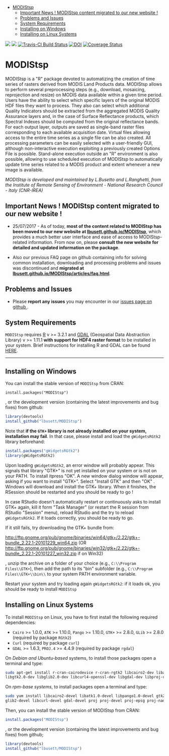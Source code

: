 
-   [MODIStsp](#modistsp)
    -   [Important News ! MODIStsp content migrated to our new website !](#important-news-modistsp-content-migrated-to-our-new-website)
    -   [Problems and Issues](#problems-and-issues)
    -   [<i class="fa fa-desktop" aria-hidden="true"></i> System Requirements](#system-requirements)
    -   [<i class="fa fa-windows" aria-hidden="true"></i> Installing on Windows](#installing-on-windows)
    -   [<i class="fa fa-linux" aria-hidden="true"></i> Installing on Linux Systems](#installing-on-linux-systems)

[![](https://www.r-pkg.org/badges/version-ago/MODIStsp)](http://cran.rstudio.com/web/packages/MODIStsp/index.html) [![](http://cranlogs.r-pkg.org/badges/grand-total/MODIStsp?color=red)](http://cran.rstudio.com/web/packages/MODIStsp/index.html) [![Travis-CI Build Status](https://travis-ci.org/lbusett/MODIStsp.svg?branch=master)](https://travis-ci.org/lbusett/MODIStsp) [![DOI](https://zenodo.org/badge/DOI/10.5281/zenodo.290683.svg)](https://doi.org/10.5281/zenodo.290683) [![Coverage Status](https://img.shields.io/codecov/c/github/lbusett/MODIStsp/master.svg)](https://codecov.io/github/lbusett/MODIStsp?branch=master)

MODIStsp
========

MODIStsp is a "R" package devoted to automatizing the creation of time series of rasters derived from MODIS Land Products data. MODIStsp allows to perform several preprocessing steps (e.g., download, mosaicing, reprojection and resize) on MODIS data available within a given time period. Users have the ability to select which specific layers of the original MODIS HDF files they want to process. They also can select which additional Quality Indicators should be extracted from the aggregated MODIS Quality Assurance layers and, in the case of Surface Reflectance products, which Spectral Indexes should be computed from the original reflectance bands. For each output layer, outputs are saved as single-band raster files corresponding to each available acquisition date. Virtual files allowing access to the entire time series as a single file can be also created. All processing parameters can be easily selected with a user-friendly GUI, although non-interactive execution exploiting a previously created Options File is possible. Stand-alone execution outside an "R" environment is also possible, allowing to use scheduled execution of MODIStsp to automatically update time series related to a MODIS product and extent whenever a new image is available.

*MODIStsp is developed and maintained by L.Busetto and L.Ranghetti, from the Institute of Remote Sensing of Environment - National Research Council - Italy (CNR-IREA)*

Important News ! MODIStsp content migrated to our new website !
---------------------------------------------------------------

-   25/07/2017 - As of today, **most of the content related to MODIStsp has been moved to our new website at [lbusett.github.io/MODIStsp](http://lbusett.github.io/MODIStsp/)**, which provides a much better user interface and ease of access to MODIStsp-related information. From now on, please **consult the new website for detailed and updated information on the package**.

-   Also our previous FAQ page on github containing info for solving common installation, downloading and processing problems and issues was discontinued and **migrated at [lbusett.github.io/MODIStsp/articles/faq.html](http://lbusett.github.io/MODIStsp/articles/faq.html)**.

Problems and Issues
-------------------

-   Please **report any issues** you may encounter in our [issues page on github <i class="fa fa-github-square" aria-hidden="true"></i>](https://github.com/lbusett/MODIStsp/issues).

<i class="fa fa-desktop" aria-hidden="true"></i> System Requirements
--------------------------------------------------------------------

`MODIStsp` requires [R](https://cran.r-project.org) v &gt;= 3.2.1 and [GDAL](http://www.gdal.org) (Geospatial Data Abstraction Library) v &gt;= 1.11.1 **with support for HDF4 raster format** to be installed in your system. Brief instructions for installing R and GDAL can be found [HERE](http://lbusett.github.io/MODIStsp/articles/installation.html#installing-r-and-gdal).

------------------------------------------------------------------------

<i class="fa fa-windows" aria-hidden="true"></i> Installing on Windows
----------------------------------------------------------------------

You can install the stable version of `MODIStsp` from CRAN:

`install.packages("MODIStsp")`

, or the development version (containing the latest improvements and bug fixes) from github:

``` r
library(devtools)
install_github("lbusett/MODIStsp")
```

Note that **if the `GTK+` library is not already installed on your system, installation may fail**. In that case, please install and load the `gWidgetsRGtk2` library beforehand:

``` r
install.packages("gWidgetsRGtk2")
library(gWidgetsRGtk2)
```

Upon loading `gWidgetsRGtk2`, an error window will probably appear. This signals that library "GTK+" is not yet installed on your system or is not on your PATH. To install itpress "OK". A new window dialog window will appear, asking if you want to install "GTK+". Select "Install GTK" and then "OK" . Windows will download and install the GTK+ library. When it finishes, the RSession should be restarted and you should be ready to go !

In case RStudio doesn't automatically restart or continuously asks to install GTK+ again, kill it form "Task Manager" (or restart the R session from RStudio "Session" menu), reload RStudio and the try to reload `gWidgetsRGtk2`. If it loads correctly, you should be ready to go.

If it still fails, try downloading the GTK+ bundle from:

<http://ftp.gnome.org/pub/gnome/binaries/win64/gtk+/2.22/gtk+-bundle_2.22.1-20101229_win64.zip> (OR <http://ftp.gnome.org/pub/gnome/binaries/win32/gtk+/2.22/gtk+-bundle_2.22.1-20101227_win32.zip> if on Win32)

, unzip the archive on a folder of your choice (e.g., `C:\\Program Files\\GTK+`), then add the path to its "bin" subfolder (e.g., `C:\\Program Files\\GTK+\\bin\\` to your system PATH environment variable.

Restart your system and try loading again `gWidgetsRGtk2`: if it loads ok, you should be ready to install `MODIStsp`

<i class="fa fa-linux" aria-hidden="true"></i> Installing on Linux Systems
--------------------------------------------------------------------------

To install `MODIStsp` on Linux, you have to first install the following required dependencies:

-   `Cairo` &gt;= 1.0.0, `ATK` &gt;= 1.10.0, `Pango` &gt;= 1.10.0, `GTK+` &gt;= 2.8.0, `GLib` &gt;= 2.8.0 (required by package `RGtk2`)
-   `Curl` (required by package `curl`)
-   `GDAL` &gt;= 1.6.3, `PROJ.4` &gt;= 4.4.9 (required by package `rgdal`)

On *Debian and Ubuntu-based* systems, to install those packages open a terminal and type:

``` bash
sudo apt-get install r-cran-cairodevice r-cran-rgtk2 libcairo2-dev libatk1.0-dev libpango1.0-dev 
libgtk2.0-dev libglib2.0-dev libcurl4-openssl-dev libgdal-dev libproj-dev
```

On *rpm-base systems*, to install packages open a terminal and type:

``` bash
sudo yum install libcairo2-devel libatk1.0-devel libpango1.0-devel gtk2 gtk2-devel 
glib2-devel libcurl-devel gdal-devel proj proj-devel proj-epsg proj-nad
```

Then, you can install the stable version of MODIStsp from CRAN:

``` r
install.packages("MODIStsp")
```

, or the development version (containing the latest improvements and bug fixes) from github;

``` r
library(devtools)
install_github("lbusett/MODIStsp")
```
